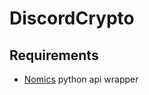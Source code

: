# DiscordCrypto

## Requirements
- [Nomics](https://pypi.org/project/nomics-python/) python api wrapper 
